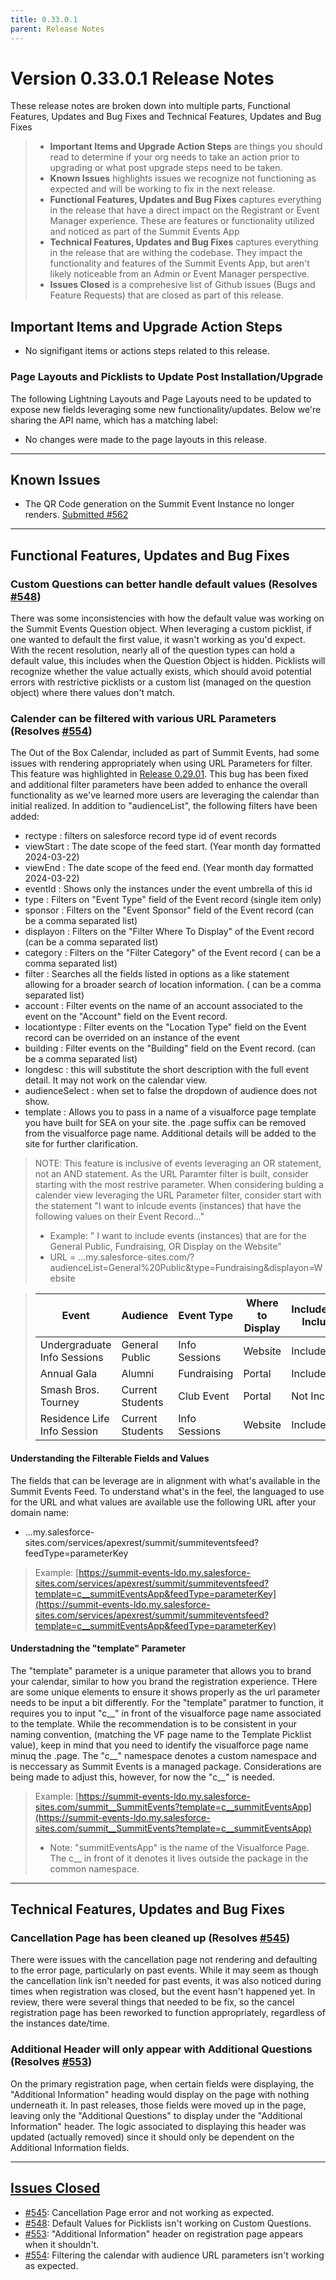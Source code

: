 ```yaml
---
title: 0.33.0.1
parent: Release Notes
---
```


# Version 0.33.0.1 Release Notes

These release notes are broken down into multiple parts, Functional Features, Updates and Bug Fixes and Technical Features, Updates and Bug Fixes 
> - **Important Items and Upgrade Action Steps** are things you should read to determine if your org needs to take an action prior to upgrading or what post upgrade steps need to be taken.
> - **Known Issues** highlights issues we recognize not functioning as expected and will be working to fix in the next release.
> - **Functional Features, Updates and Bug Fixes** captures everything in the release that have a direct impact on the Registrant or Event Manager experience. These are features or functionality utilized and noticed as part of the Summit Events App
> -  **Technical Features, Updates and Bug Fixes** captures everything in the release that are withing the codebase. They impact the functionality and features of the Summit Events App, but aren't likely noticeable from an Admin or Event Manager perspective.
> - **Issues Closed** is a comprehesive list of Github issues (Bugs and Feature Requests) that are closed as part of this release.


## Important Items and Upgrade Action Steps

* No signifigant items or actions steps related to this release.

### Page Layouts and Picklists to Update Post Installation/Upgrade
The following Lightning Layouts and Page Layouts need to be updated to expose new fields leveraging some new functionality/updates. Below we're sharing the API name, which has a matching label:

* No changes were made to the page layouts in this release.

---
## Known Issues
* The QR Code generation on the Summit Event Instance no longer renders. [Submitted #562](https://github.com/SFDO-Community/Summit-Events-App/issues/562)

---
## Functional Features, Updates and Bug Fixes

### Custom Questions can better handle default values (Resolves [#548](https://github.com/SFDO-Community/Summit-Events-App/issues/548))
There was some inconsistencies with how the default value was working on the Summit Events Question object. When leveraging a custom picklist, if one wanted to default the first value, it wasn't working as you'd expect. With the recent resolution, nearly all of the question types can hold a default value, this includes when the Question Object is hidden. Picklists will recognize whether the value actually exists, which should avoid potential errors with restrictive picklists or a custom list (managed on the question object) where there values don't match.

### Calender can be filtered with various URL Parameters (Resolves [#554](https://github.com/SFDO-Community/Summit-Events-App/issues/554))
The Out of the Box Calendar, included as part of Summit Events, had some issues with rendering appropriately when using URL Parameters for filter. This feature was highlighted in [Release 0.29.01](https://sfdo-community-sprints.github.io/summit-events-app-documentation/docs/release-notes/0-29-0-1/#filtering-and-display-options-1). This bug has been fixed and additional filter parameters have been added to enhance the overall functionality as we've learned more users are leveraging the calendar than initial realized. In addition to  "audienceList", the following filters have been added:
* rectype : filters on salesforce record type id of event records
* viewStart : The date scope of the feed start. (Year month day formatted 2024-03-22)
* viewEnd : The date scope of the feed end. (Year month day formatted 2024-03-22)
* eventId : Shows only the instances under the event umbrella of this id
* type : Filters on "Event Type" field of the Event record (single item only)
* sponsor : Filters on the "Event Sponsor" field of the Event record (can be a comma separated list)
* displayon : Filters on the "Filter Where To Display" of the Event record (can be a comma separated list)
* category : Filters on the "Filter Category" of the Event record ( can be a comma separated list)
* filter : Searches all the fields listed in options as a like statement allowing for a broader search of location information. ( can be a comma separated list)
* account : Filter events on the name of an account associated to the event on the "Account" field on the Event record.
* locationtype : Filter events on the "Location Type" field on the Event record can be overrided on an instance of the event
* building : Filter events on the "Building" field on the Event record. (can be a comma separated list)
* longdesc : this will substitute the short description with the full event detail. It may not work on the calendar view.
* audienceSelect : when set to false the dropdown of audience does not show.
* template : Allows you to pass in a name of a visualforce page template you have built for SEA on your site. the .page suffix can be removed from the visualforce page name.
Additional details will be added to the site for further clarification.
> NOTE: This feature is inclusive of events leveraging an OR statement, not an AND statement. As the URL Paramter filter is built, consider starting with the most restrive parameter. When considering bulding a calender view leveraging the URL Parameter filter, consider start with the statement "I want to inlcude events (instances) that have the following values on their Event Record..."
> *  Example: " I want to include events (instances) that are for the General Public, Fundraising, OR Display on the Website"
> *  URL = ...my.salesforce-sites.com/?audienceList=General%20Public&type=Fundraising&displayon=Website

> | Event | Audience | Event Type | Where to Display | Included/Not Included | Reason
> | ------- | ------- | ------- | ------- | ------- | -------|
> | Undergraduate Info Sessions | General Public | Info Sessions | Website | Included | audienceList=General%20Public & displayon=Website
> | Annual Gala | Alumni | Fundraising | Portal | Included | type=Fundraising
> | Smash Bros. Tourney | Current Students | Club Event | Portal | Not Included | No values match
> | Residence Life Info Session | Current Students |  Info Sessions | Website | Included | displayon=Website


#### Understanding the Filterable Fields and Values
The fields that can be leverage are in alignment with what's available in the Summit Events Feed.  To understand what's in the feel, the languaged to use for the URL and what values are available use the following URL after your domain name:
* ...my.salesforce-sites.com/services/apexrest/summit/summiteventsfeed?feedType=parameterKey
> Example: [https://summit-events-ldo.my.salesforce-sites.com/services/apexrest/summit/summiteventsfeed?template=c__summitEventsApp&feedType=parameterKey](https://summit-events-ldo.my.salesforce-sites.com/services/apexrest/summit/summiteventsfeed?template=c__summitEventsApp&feedType=parameterKey)


#### Understadning the "template" Parameter
The "template" parameter is a unique parameter that allows you to brand your calendar, similar to how you brand the registration experience. THere are some unique elements to ensure it shows properly as the url parameter needs to be input a bit differently. For the "template" paratmer to function, it requires you to input "c__" in front of the visualforce page name associated to the template. While the recommendation is to be consistent in your naming convention, (matching the VF page name to the Template Picklist value), keep in mind that you need to identify the visualforce page name minuq the .page. The "c__" namespace denotes a custom namespace and is neccessary as Summit Events is a managed package. Considerations are being made to adjust this, however, for now the "c__" is needed.
> Example: [https://summit-events-ldo.my.salesforce-sites.com/summit__SummitEvents?template=c__summitEventsApp](https://summit-events-ldo.my.salesforce-sites.com/summit__SummitEvents?template=c__summitEventsApp)
> * Note: "summitEventsApp" is the name of the Visualforce Page. The c__ in front of it denotes it lives outside the package in the common namespace.

---
## Technical Features, Updates and Bug Fixes

### Cancellation Page has been cleaned up (Resolves [#545](https://github.com/SFDO-Community/Summit-Events-App/issues/545))
There were issues with the cancellation page not rendering and defaulting to the error page, particularly on past events. While it may seem as though the cancellation link isn't needed for past events, it was also noticed during times when registration was closed, but the event hasn't happened yet. In review, there were several things that needed to be fix, so the cancel registration page has been reworked to function appropriately, regardless of the instances date/time.

### Additional Header will only appear with Additional Questions (Resolves [#553](https://github.com/SFDO-Community/Summit-Events-App/issues/553))
On the primary registration page, when certain fields were displaying, the "Additional Information" heading would display on the page with nothing underneath it. In past releases, those fields were moved up in the page, leaving only the "Additional Questions" to display under the "Additional Information" header. The logic associated to displaying this header was updated (actually removed) since it should only be dependent on the Additional Information fields.

---
## [Issues Closed](https://github.com/SFDO-Community/Summit-Events-App/issues?q=is%3Aissue+is%3Aclosed)
- [#545](https://github.com/SFDO-Community/Summit-Events-App/issues/545): Cancellation Page error and not working as expected.
- [#548](https://github.com/SFDO-Community/Summit-Events-App/issues/548): Default Values for Picklists isn't working on Custom Questions.
- [#553](https://github.com/SFDO-Community/Summit-Events-App/issues/553): "Additional Information" header on registration page appears when it shouldn't.
- [#554](https://github.com/SFDO-Community/Summit-Events-App/issues/554): Filtering the calendar with audience URL parameters isn't working as expected.

